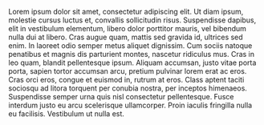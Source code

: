 Lorem ipsum dolor sit amet, consectetur adipiscing elit. 
Ut diam ipsum, molestie cursus luctus et, convallis sollicitudin risus. 
Suspendisse dapibus, elit in vestibulum elementum, libero dolor porttitor mauris, vel bibendum nulla dui at libero. 
Cras augue quam, mattis sed gravida id, ultrices sed enim. In laoreet odio semper metus aliquet dignissim. 
Cum sociis natoque penatibus et magnis dis parturient montes, nascetur ridiculus mus. 
Cras in leo quam, blandit pellentesque ipsum. 
Aliquam accumsan, justo vitae porta porta, sapien tortor accumsan arcu, pretium pulvinar lorem erat ac eros. 
Cras orci eros, congue et euismod in, rutrum at eros. 
Class aptent taciti sociosqu ad litora torquent per conubia nostra, per inceptos himenaeos. 
Suspendisse semper urna quis nisl consectetur pellentesque. 
Fusce interdum justo eu arcu scelerisque ullamcorper. 
Proin iaculis fringilla nulla eu facilisis. 
Vestibulum ut nulla est.
